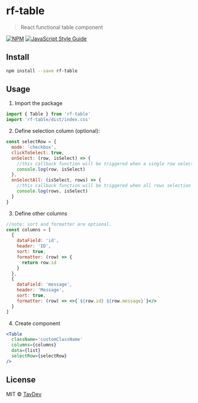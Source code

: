 # rf-table

> React functional table component

[![NPM](https://img.shields.io/npm/v/rf-table.svg)](https://www.npmjs.com/package/rf-table) [![JavaScript Style Guide](https://img.shields.io/badge/code_style-standard-brightgreen.svg)](https://standardjs.com)

## Install

```bash
npm install --save rf-table
```

## Usage

1. Import the package

```jsx
import { Table } from 'rf-table'
import 'rf-table/dist/index.css'
```

2. Define selection column (optional):

```jsx
const selectRow = {
  mode: 'checkbox',
  clickToSelect: true,
  onSelect: (row, isSelect) => {
    //this callback function will be triggered when a single row selection toggles
    console.log(row, isSelect)
  },
  onSelectAll: (isSelect, rows) => {
    //this callback function will be triggered when all rows selection toggles
    console.log(rows, isSelect)
  }
}
```

3. Define other columns

```jsx
//note: sort and formatter are optional.
const columns = [
  {
    dataField: 'id',
    header: 'ID',
    sort: true,
    formatter: (row) => {
      return row.id
    }
  },
  {
    dataField: 'message',
    header: 'Message',
    sort: true,
    formatter: (row) => <>{`${row.id} ${row.message}`}</>
  }
]
```

4. Create component

```jsx
<Table
  className='customClassName'
  columns={columns}
  data={list}
  selectRow={selectRow}
/>
```

## License

MIT © [TavDev](https://github.com/TavDev)
